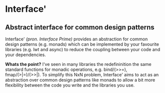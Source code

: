 Interface'
==========

## Abstract interface for common design patterns

Interface' *(pron. Interface Prime)* provides an abstraction for common design patterns (e.g. monads) which can be implemented by your favourite libraries (e.g. lwt and async) to reduce the coupling between your code and your dependencies.

**Whats the point?**
I've seen in many libraries the redefininition the same standard functions for monadic operations, e.g. bind/(>>=), fmap/(>|=)/(>>|). To simplify this NxN problem, Interface' aims to act as an abstraction over common design patterns like monads to allow a bit more flexibility between the code you write and the libraries you use.
